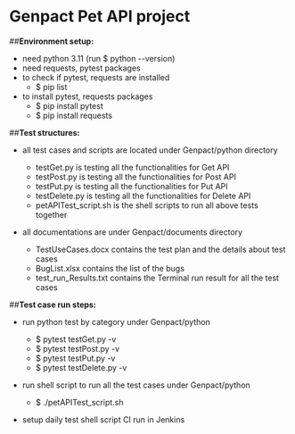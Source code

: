 # Genpact Pet API project
##**Environment setup:**

* need python 3.11 (run $ python --version)
* need requests, pytest packages
* to check if pytest, requests are installed
	* $ pip list 
* to install pytest, requests packages
	* $ pip install pytest
	* $ pip install requests




##**Test structures:**
* all test cases and scripts are located under Genpact/python directory
	* testGet.py is testing all the functionalities for Get API
	* testPost.py is testing all the functionalities for Post API
	* testPut.py is testing all the functionalities for Put API
  	* testDelete.py is testing all the functionalities for Delete API
	* petAPITest_script.sh is the shell scripts to run all above tests together

* all documentations are under Genpact/documents directory
	* TestUseCases.docx contains the test plan and the details about test cases
	* BugList.xlsx contains the list of the bugs
	* test_run_Results.txt contains the Terminal run result for all the test cases

	


##**Test case run steps:**
* run python test by category under Genpact/python
	* $ pytest testGet.py -v
 	* $ pytest testPost.py -v
 	* $ pytest testPut.py -v
  * $ pytest testDelete.py -v
 
* run shell script to run all the test cases under Genpact/python
 	* $ ./petAPITest_script.sh
 
	
* setup daily test shell script CI run in Jenkins
